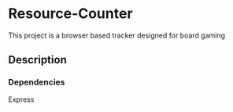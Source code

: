 # Resource-Counter

This project is a browser based tracker designed for board gaming 

## Description



### Dependencies

Express 